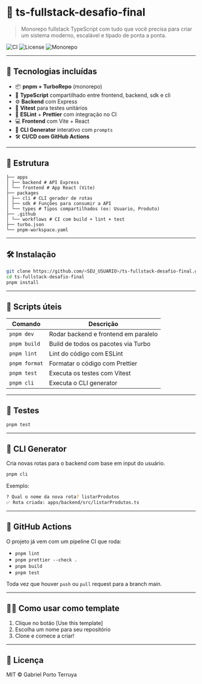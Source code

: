 # 🧩 ts-fullstack-desafio-final

> Monorepo fullstack TypeScript com tudo que você precisa para criar um sistema moderno, escalável e tipado de ponta a ponta.

![CI](https://img.shields.io/github/actions/workflow/status/gpterruya/ts-fullstack-desafio-final/ci.yml?branch=main&label=CI&style=flat-square)
![License](https://img.shields.io/badge/license-MIT-green?style=flat-square)
![Monorepo](https://img.shields.io/badge/structure-monorepo-blue?style=flat-square)

---

## 🚀 Tecnologias incluídas

- 📦 **pnpm + TurboRepo** (monorepo)
- 🧠 **TypeScript** compartilhado entre frontend, backend, sdk e cli
- ⚙️ **Backend** com Express
- 🧪 **Vitest** para testes unitários
- 🧼 **ESLint** + **Prettier** com integração no CI
- 💻 **Frontend** com Vite + React
- 🧰 **CLI Generator** interativo com `prompts`
- 🛠️ **CI/CD com GitHub Actions**

---

## 📁 Estrutura

```
├── apps
│ ├── backend # API Express
│ └── frontend # App React (Vite)
├── packages
│ ├── cli # CLI gerador de rotas
│ ├── sdk # Funções para consumir a API
│ └── types # Tipos compartilhados (ex: Usuario, Produto)
├── .github
│ └── workflows # CI com build + lint + test
├── turbo.json
└── pnpm-workspace.yaml
```

---

## 🛠️ Instalação

```bash
git clone https://github.com/<SEU_USUARIO>/ts-fullstack-desafio-final.git
cd ts-fullstack-desafio-final
pnpm install
```

---

## 🎯 Scripts úteis

| Comando       | Descrição                            |
| ------------- | ------------------------------------ |
| `pnpm dev`    | Rodar backend e frontend em paralelo |
| `pnpm build`  | Build de todos os pacotes via Turbo  |
| `pnpm lint`   | Lint do código com ESLint            |
| `pnpm format` | Formatar o código com Prettier       |
| `pnpm test`   | Executa os testes com Vitest         |
| `pnpm cli`    | Executa o CLI generator              |

---

## 🧪 Testes

```bash
pnpm test
```

---

## 🤖 CLI Generator

Cria novas rotas para o backend com base em input do usuário.

```bash
pnpm cli
```

Exemplo:

```bash
? Qual o nome da nova rota? listarProdutos
✅ Rota criada: apps/backend/src/listarProdutos.ts
```

---

## 🔄 GitHub Actions

O projeto já vem com um pipeline CI que roda:

- `pnpm lint`
- `pnpm prettier --check .`
- `pnpm build`
- `pnpm test`

Toda vez que houver `push` ou `pull` request para a branch main.

---

## 🧑‍💻 Como usar como template

1. Clique no botão [Use this template]
2. Escolha um nome para seu repositório
3. Clone e comece a criar!

---

## 📝 Licença

MIT © Gabriel Porto Terruya
